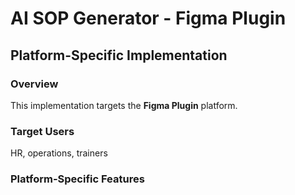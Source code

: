 # AI SOP Generator - Figma Plugin

## Platform-Specific Implementation

### Overview
This implementation targets the **Figma Plugin** platform.

### Target Users
HR, operations, trainers

### Platform-Specific Features
